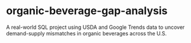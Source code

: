 # organic-beverage-gap-analysis
A real-world SQL project using USDA and Google Trends data to uncover demand-supply mismatches in organic beverages across the U.S.
